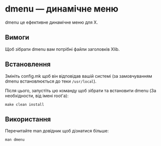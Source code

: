 dmenu — динамічне меню
====================
dmenu це ефективне динамічне меню для X.


Вимоги
------------
Щоб зібрати dmenu вам потрібні файли заголовків Xlib.


Встановлення
------------
Змініть config.mk щоб він відповідав вашій системі
(за замовчуванням dmenu встановлюється до теки `/usr/local`).

Після цього, запустіть цю команду щоб зібрати та встановити dmenu
(За необхідности, від імені root'а):

```
make clean install
```

Використання
-------------
Перечитайте man довідник щоб дізнатися більше:

```
man dmenu
```
